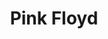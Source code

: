 ---
cc-type: hashtag
title: "Pink Floyd"
hashtag: "pink-floyd"
from:
  - London
tags:
  - English
  - band
---
